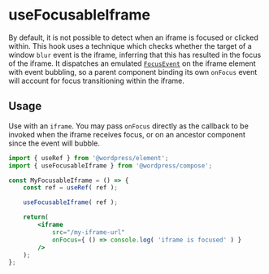 # useFocusableIframe

By default, it is not possible to detect when an iframe is focused or clicked within. This hook uses a technique which checks whether the target of a window `blur` event is the iframe, inferring that this has resulted in the focus of the iframe. It dispatches an emulated [`FocusEvent`](https://developer.mozilla.org/en-US/docs/Web/API/FocusEvent) on the iframe element with event bubbling, so a parent component binding its own `onFocus` event will account for focus transitioning within the iframe.

## Usage

Use with an `iframe`. You may pass `onFocus` directly as the callback to be invoked when the iframe receives focus, or on an ancestor component since the event will bubble.

```jsx
import { useRef } from '@wordpress/element';
import { useFocusableIframe } from '@wordpress/compose';

const MyFocusableIframe = () => {
    const ref = useRef( ref );

    useFocusableIframe( ref );

    return(
        <iframe
            src="/my-iframe-url"
            onFocus={ () => console.log( 'iframe is focused' ) }
        />
    );
};
```
